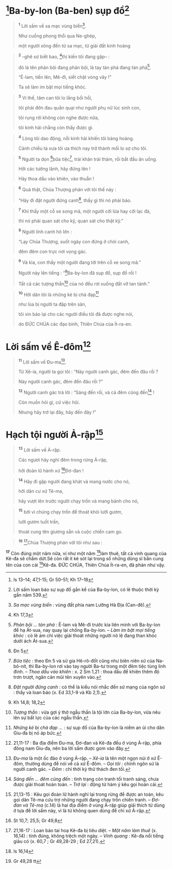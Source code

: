 # [^1*]Ba-by-lon (Ba-ben) sụp đổ[^1]

> <sup><b>1</b></sup> Lời sấm về sa mạc vùng biển[^2].
> 
> Như cuồng phong thổi qua Ne-ghép,
> 
> một người xông đến từ sa mạc, từ giải đất kinh hoàng
>


> <sup><b>2</b></sup> –ghê sợ biết bao, [^2*]thị kiến tôi đang gặp– :
> 
> đó là tên phản bội đang phản bội, là tay tàn phá đang tàn phá[^3].
> 
> “Ê-lam, tiến lên, Mê-đi, siết chặt vòng vây !”
> 
> Ta sẽ làm im bặt mọi tiếng khóc.
>


> <sup><b>3</b></sup> Vì thế, tâm can tôi lo lắng bồi hồi,
> 
> tôi phải đớn đau quằn quại như người phụ nữ lúc sinh con,
> 
> tôi rụng rời không còn nghe được nữa,
> 
> tôi kinh hãi chẳng còn thấy được gì.
>


> <sup><b>4</b></sup> Lòng tôi dao động, nỗi kinh hãi khiến tôi bàng hoàng.
> 
> Cảnh chiều tà xưa tôi ưa thích nay trở thành mối lo sợ cho tôi.
>


> <sup><b>5</b></sup> Người ta dọn [^3*]bữa tiệc[^4], trải khăn trải thảm, rồi bắt đầu ăn uống.
> 
> Hỡi các tướng lãnh, hãy đứng lên !
> 
> Hãy thoa dầu vào khiên, vào thuẫn !
>


> <sup><b>6</b></sup> Quả thật, Chúa Thượng phán với tôi thế này :
> 
> “Hãy đi đặt người đứng canh[^5], thấy gì thì nó phải báo.
>


> <sup><b>7</b></sup> Khi thấy một cỗ xe song mã, một người cỡi lừa hay cỡi lạc đà,
> 
> thì nó phải quan sát cho kỹ, quan sát cho thật kỹ.”
>


> <sup><b>8</b></sup> Người lính canh hô lớn :
> 
> “Lạy Chúa Thượng, suốt ngày con đứng ở chòi canh,
> 
> đêm đêm con trực nơi vọng gác.
>


> <sup><b>9</b></sup> Và kìa, con thấy một người đang tới trên cỗ xe song mã.”
> 
> Người này lên tiếng : “[^4*]Ba-by-lon đã sụp đổ, sụp đổ rồi !
> 
> Tất cả các tượng thần[^6] của nó đều rơi xuống đất vỡ tan tành.”
>


> <sup><b>10</b></sup> Hỡi dân tôi là những kẻ bị chà đạp[^7]
> 
> như lúa bị người ta đập trên sân,
> 
> tôi xin báo lại cho các người điều tôi đã được nghe nói,
> 
> do ĐỨC CHÚA các đạo binh, Thiên Chúa của Ít-ra-en.
>

# Lời sấm về Ê-đôm[^8]

> <sup><b>11</b></sup> Lời sấm về Đu-ma[^9].
> 
> Từ Xê-ia, người ta gọi tôi : “Này người canh gác, đêm đến đâu rồi ?
> 
> Này người canh gác, đêm đến đâu rồi ?”
>


> <sup><b>12</b></sup> Người canh gác trả lời : “Sáng đến rồi, và cả đêm cũng đến[^10] !
> 
> Còn muốn hỏi gì, cứ việc hỏi.
> 
> Nhưng hãy trở lại đây, hãy đến đây !”
>

# Hạch tội người Ả-rập[^11]

> <sup><b>13</b></sup> Lời sấm về Ả-rập.
> 
> Các ngươi hãy nghỉ đêm trong rừng Ả-rập,
> 
> hỡi đoàn lữ hành xứ [^5*]Đơ-đan !
>


> <sup><b>14</b></sup> Hãy đi gặp người đang khát và mang nước cho nó,
> 
> hỡi dân cư xứ Tê-ma,
> 
> hãy vượt lên trước người chạy trốn và mang bánh cho nó,
>


> <sup><b>15</b></sup> bởi vì chúng chạy trốn để thoát khỏi lưỡi gươm,
> 
> lưỡi gươm tuốt trần,
> 
> thoát cung tên giương sẵn và cuộc chiến cam go.
>


> <sup><b>16</b></sup> [^12]Chúa Thượng phán với tôi như sau :
>

<sup><b>17</b></sup> Còn đúng một năm nữa, ví như một năm [^6*]làm thuê, tất cả vinh quang của Kê-đa sẽ chấm dứt.Sẽ còn rất ít kẻ sót lại trong số những dũng sĩ bắn cung tên của con cái [^7*]Kê-đa. ĐỨC CHÚA, Thiên Chúa Ít-ra-en, đã phán như vậy.

[^1]: Lời sấm loan báo sự sụp đổ gần kề của Ba-by-lon, có lẽ thuộc thời kỳ gần năm 539.
[^2]: <i>Sa mạc vùng biển</i> : vùng đất phía nam Lưỡng Hà Địa (Can-đê).
[^3]: <i>Phản bội ... tàn phá</i> : Ê-lam và Mê-đi trước kia liên minh với Ba-by-lon để hạ Át-sua, nay quay lại chống Ba-by-lon. – <i>Làm im bặt mọi tiếng khóc</i> : có lẽ ám chỉ việc giải thoát những người nô lệ đang than khóc dưới ách Át-sua.
[^4]: <i>Bữa tiệc</i> : theo Đn 5 và sử gia Hê-rô-đốt cũng như biên niên sử của Na-bô-nít, thì Ba-by-lon rơi vào tay người Ba-tư trong một đêm tiệc tùng linh đình. – <i>Thoa dầu vào khiên</i> : x. 2 Sm 1,21 : thoa dầu để khiên thêm độ trơn trượt, ngăn cản mũi tên xuyên vào.
[^5]: <i>Đặt người đứng canh</i> : có thể là kiểu nói nhắc đến sứ mạng của ngôn sứ : thấy và loan báo (x. Ed 33,1-9 và Kb 2,1).
[^6]: <i>Tượng thần</i> : vừa gợi ý thờ ngẫu thần là tội lớn của Ba-by-lon, vừa nêu lên sự bất lực của các ngẫu thần.
[^7]: <i>Những kẻ bị chà đạp ...</i> : sự sụp đổ của Ba-by-lon là niềm an ủi cho dân Giu-đa bị nó áp bức.
[^8]: 21,11-17 : Ba địa điểm Đu-ma, Đơ-đan và Kê-đa đều ở vùng Ả-rập, phía đông nam Giu-đa, nên ba lời sấm được gom vào đây.
[^9]: <i>Đu-ma</i> là một ốc đảo ở vùng Ả-rập. – <i>Xê-ia</i> là tên một ngọn núi ở xứ Ê-đôm, thường dùng để nói về cả xứ Ê-đôm. – <i>Gọi tôi</i> : chính ngôn sứ là người canh gác. – <i>Đêm</i> : chỉ thời kỳ thử thách đen tối.
[^10]: <i>Sáng đến ... đêm cũng đến</i> : tình trạng còn tranh tối tranh sáng, chưa được giải thoát hoàn toàn. – <i>Trở lại</i> : động từ hàm ý kêu gọi hoán cải.
[^11]: 21,13-15 : Kêu gọi đoàn lữ hành nghỉ lại trong rừng để được an toàn, kêu gọi dân Tê-ma cứu trợ những người đang chạy trốn chiến tranh. – <i>Đơ-đan và Tê-ma</i> (c.14) là hai địa điểm ở vùng Ả-rập giúp giải thích từ dùng ở tựa đề lời sấm này, vì là từ không quen dùng để chỉ xứ Ả-rập.
[^12]: 21,16-17 : Loan báo tai hoạ Kê-đa bị tiêu diệt. – <i>Một năm làm thuê</i> (x. 16,14) : tính đúng, không trệch một ngày. – <i>Vinh quang</i> : Kê-đa nổi tiếng giàu có (x. 60,7 ; Gr 49,28-29 ; Ed 27,21).
[^1*]: Is 13–14; 47,1-15; Gr 50–51; Kh 17–18
[^2*]: Kh 17,3
[^3*]: Đn 5
[^4*]: Kh 14,8; 18,2
[^5*]: St 10,7; 25,5; Gr 49,8
[^6*]: Is 16,14
[^7*]: Gr 49,28 tt
